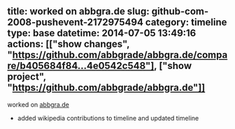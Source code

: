 title: worked on abbgra.de
slug: github-com-2008-pushevent-2172975494
category: timeline
type: base
datetime: 2014-07-05 13:49:16
actions: [["show changes", "https://github.com/abbgrade/abbgra.de/compare/b405684f84...4e0542c548"], ["show project", "https://github.com/abbgrade/abbgra.de"]]
---
worked on [abbgra.de](https://github.com/abbgrade/abbgra.de)

 - added wikipedia contributions to timeline and updated timeline

